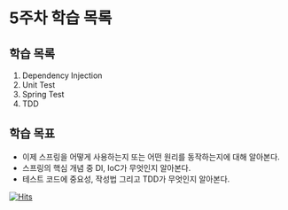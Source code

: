 # 5주차 학습 목록

## 학습 목록
1. Dependency Injection
2. Unit Test
3. Spring Test
4. TDD


## 학습 목표
- 이제 스프링을 어떻게 사용하는지 또는 어떤 원리를 동작하는지에 대해 알아본다.
- 스프링의 핵심 개념 중 DI, IoC가 무엇인지 알아본다.
- 테스트 코드에 중요성, 작성법 그리고 TDD가 무엇인지 알아본다.



[![Hits](https://hits.sh/p-ej.gitbook.io/devroad-backend/megatera-backend/introduction.svg)](https://hits.sh/p-ej.gitbook.io/devroad-backend/megatera-backend/introduction/)